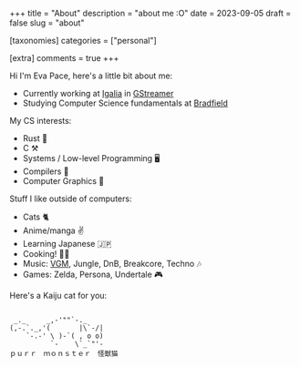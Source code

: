 +++
title = "About"
description = "about me :O"
date = 2023-09-05
draft = false
slug = "about"

[taxonomies]
categories = ["personal"]

[extra]
comments = true
+++

Hi I'm Eva Pace, here's a little bit about me:

- Currently working at [Igalia](https://igalia.com) in [GStreamer](https://gstreamer.freedesktop.org)
- Studying Computer Science fundamentals at [Bradfield](https://bradfieldcs.com)

My CS interests:

- Rust 🦀
- C ⚒
- Systems / Low-level Programming 🖥️
- Compilers 🐉
- Computer Graphics 🎨

Stuff I like outside of computers:

- Cats 🐈
- Anime/manga ✌️
- Learning Japanese 🇯🇵
- Cooking! 👩‍🍳
- Music: [VGM](https://www.youtube.com/@dedecoVGMDJ), Jungle, DnB, Breakcore, Techno 🎶
- Games: Zelda, Persona, Undertale 🎮

Here's a Kaiju cat for you:

```

 _._     _,-'""`-._
(,-.`._,'(       |\`-/|
    `-.-' \ )-`( , o o)
          `-    \`_`"'-
ｐｕｒｒ　ｍｏｎｓｔｅｒ　怪獣猫

```

